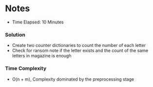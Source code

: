 # Notes

- Time Elapsed: 10 Minutes

### Solution

- Create two counter dictionaries to count the number of each letter
- Check for ransom note if the letter exists and the count of the same letters in
  magazine is enough

### Time Complexity

- O(n + m), Complexity dominated by the preprocessing stage

